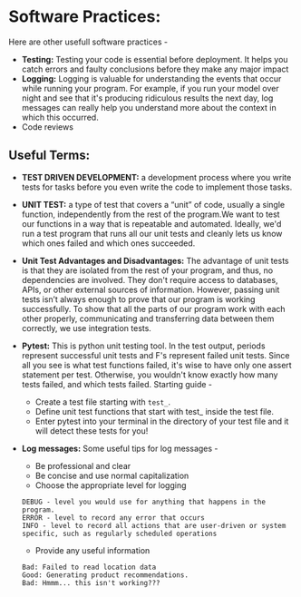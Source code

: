 # Software Practices:
Here are other usefull software practices - 
* **Testing:** Testing your code is essential before deployment. It helps you catch errors and faulty conclusions before they make any major impact
* **Logging:** Logging is valuable for understanding the events that occur while running your program. For example, if you run your model over night and see that it's producing ridiculous results the next day, log messages can really help you understand more about the context in which this occurred.
* Code reviews



## Useful Terms:

* **TEST DRIVEN DEVELOPMENT:** a development process where you write tests for tasks before you even write the code to implement those tasks.
* **UNIT TEST:** a type of test that covers a “unit” of code, usually a single function, independently from the rest of the program.We want to test our functions in a way that is repeatable and automated. Ideally, we'd run a test program that runs all our unit tests and cleanly lets us know which ones failed and which ones succeeded.
* **Unit Test Advantages and Disadvantages:**
The advantage of unit tests is that they are isolated from the rest of your program, and thus, no dependencies are involved. They don't require access to databases, APIs, or other external sources of information. However, passing unit tests isn’t always enough to prove that our program is working successfully. To show that all the parts of our program work with each other properly, communicating and transferring data between them correctly, we use integration tests.

* **Pytest:** This is python unit testing tool. In the test output, periods represent successful unit tests and F's represent failed unit tests. Since all you see is what test functions failed, it's wise to have only one assert statement per test. Otherwise, you wouldn't know exactly how many tests failed, and which tests failed. Starting guide -
  * Create a test file starting with `test_`.
  * Define unit test functions that start with test_ inside the test file.
  * Enter pytest into your terminal in the directory of your test file and it will detect these tests for you!
  
* **Log messages:** Some useful tips for log messages -
  - Be professional and clear
  - Be concise and use normal capitalization
  - Choose the appropriate level for logging
  ```
  DEBUG - level you would use for anything that happens in the program.
  ERROR - level to record any error that occurs
  INFO - level to record all actions that are user-driven or system specific, such as regularly scheduled operations
  ```
  - Provide any useful information
  ```
  Bad: Failed to read location data
  Good: Generating product recommendations.
  Bad: Hmmm... this isn't working???
  ```

